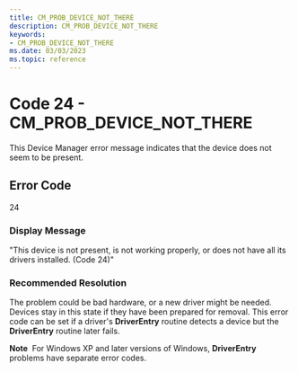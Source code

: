 ```yaml
---
title: CM_PROB_DEVICE_NOT_THERE
description: CM_PROB_DEVICE_NOT_THERE
keywords:
- CM_PROB_DEVICE_NOT_THERE
ms.date: 03/03/2023
ms.topic: reference
---
```


# Code 24 - CM_PROB_DEVICE_NOT_THERE

This Device Manager error message indicates that the device does not seem to be present.

## Error Code

24

### Display Message

"This device is not present, is not working properly, or does not have all its drivers installed. (Code 24)"

### Recommended Resolution

The problem could be bad hardware, or a new driver might be needed. Devices stay in this state if they have been prepared for removal. This error code can be set if a driver's **DriverEntry** routine detects a device but the **DriverEntry** routine later fails.

**Note**  For Windows XP and later versions of Windows, **DriverEntry** problems have separate error codes.
